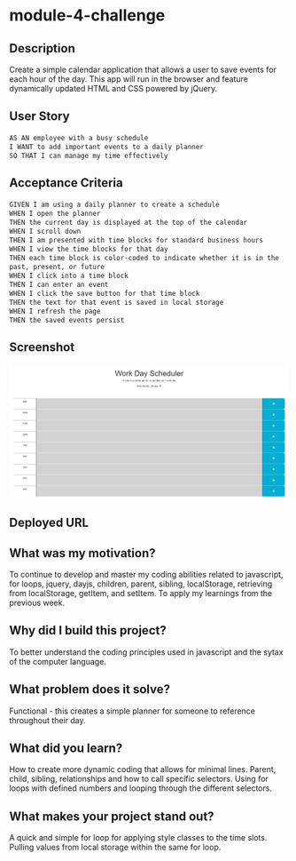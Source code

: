 # module-4-challenge

## Description

Create a simple calendar application that allows a user to save events for each hour of the day. This app will run in the browser and feature dynamically updated HTML and CSS powered by jQuery.

## User Story

```
AS AN employee with a busy schedule
I WANT to add important events to a daily planner
SO THAT I can manage my time effectively
```

## Acceptance Criteria

```
GIVEN I am using a daily planner to create a schedule
WHEN I open the planner
THEN the current day is displayed at the top of the calendar
WHEN I scroll down
THEN I am presented with time blocks for standard business hours
WHEN I view the time blocks for that day
THEN each time block is color-coded to indicate whether it is in the past, present, or future
WHEN I click into a time block
THEN I can enter an event
WHEN I click the save button for that time block
THEN the text for that event is saved in local storage
WHEN I refresh the page
THEN the saved events persist
```

## Screenshot

![](./assets/work-day-scheduler.jpg)

## Deployed URL



## What was my motivation?

To continue to develop and master my coding abilities related to javascript, for loops, jquery, dayjs, children, parent, sibling, localStorage, retrieving from localStorage, getItem, and setItem. To apply my learnings from the previous week.

## Why did I build this project?

To better understand the coding principles used in javascript and the sytax of the computer language.

## What problem does it solve?

Functional - this creates a simple planner for someone to reference throughout their day.

## What did you learn?

How to create more dynamic coding that allows for minimal lines. Parent, child, sibling, relationships and how to call specific selectors. Using for loops with defined numbers and looping through the different selectors.

## What makes your project stand out?

A quick and simple for loop for applying style classes to the time slots. Pulling values from local storage within the same for loop.